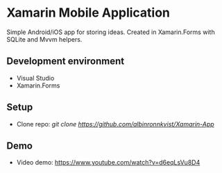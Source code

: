 # Xamarin Mobile Application
Simple Android/iOS app for storing ideas. Created in Xamarin.Forms with SQLite and Mvvm helpers.

## Development environment
- Visual Studio
- Xamarin.Forms

## Setup
- Clone repo: _git clone https://github.com/albinronnkvist/Xamarin-App_

## Demo
- Video demo: https://www.youtube.com/watch?v=d6eqLsVu8D4
